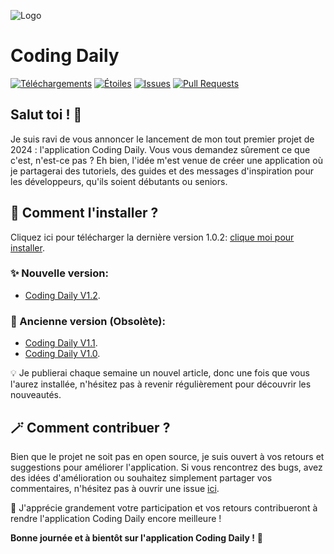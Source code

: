 ![Logo](https://telegra.ph/file/55d3e74c82ad8a66772d9.jpg)
# Coding Daily
[![Téléchargements](https://img.shields.io/github/downloads/anonymmouscoder/Coding-Daily/latest/total)](https://github.com/anonymmouscoder/Coding-Daily/archive/refs/tags/appsv2.zip)
[![Étoiles](https://img.shields.io/github/stars/anonymmouscoder/Coding-Daily)](https://github.com/anonymmouscoder/Coding-Daily/stargazers)
[![Issues](https://img.shields.io/github/issues/anonymmouscoder/Coding-Daily)](https://github.com/anonymmouscoder/Coding-Daily/issues)
[![Pull Requests](https://img.shields.io/github/issues-pr/anonymmouscoder/Coding-Daily)](https://github.com/anonymmouscoder/Coding-Daily/pulls)


## Salut toi ! 👋
Je suis ravi de vous annoncer le lancement de mon tout premier projet de 2024 : l'application Coding Daily. 
Vous vous demandez sûrement ce que c'est, n'est-ce pas ? Eh bien, l'idée m'est venue de créer une application où je partagerai des tutoriels, des guides et des messages d'inspiration pour les développeurs, qu'ils soient débutants ou seniors.

## 📲 Comment l'installer ?

Cliquez ici pour télécharger la dernière version 1.0.2: [clique moi pour installer](https://github.com/anonymmouscoder/Coding-Daily/releases/download/appsv2/codingdailyV2.apk).

### ✨ Nouvelle version:
- [Coding Daily V1.2](https://github.com/anonymmouscoder/Coding-Daily/releases/download/appsv2/codingdailyV2.apk).

### 🥀 Ancienne version (Obsolète):
- [Coding Daily V1.1](https://github.com/anonymmouscoder/Coding-Daily/releases/tag/apps).
- [Coding Daily V1.0](https://t.me/gestionnaire_fichierbot?start=1869143336AgAD6xMAAljOmVA).

💡 Je publierai chaque semaine un nouvel article, donc une fois que vous l'aurez installée, n'hésitez pas à revenir régulièrement pour découvrir les nouveautés.

## 🪄 Comment contribuer ?

Bien que le projet ne soit pas en open source, je suis ouvert à vos retours et suggestions pour améliorer l'application. Si vous rencontrez des bugs, avez des idées d'amélioration ou souhaitez simplement partager vos commentaires, n'hésitez pas à ouvrir une issue [ici](https://github.com/anonymmouscoder/Coding-Daily/issues).

🤗 J'apprécie grandement votre participation et vos retours contribueront à rendre l'application Coding Daily encore meilleure !

**Bonne journée et à bientôt sur l'application Coding Daily !** 🌟
